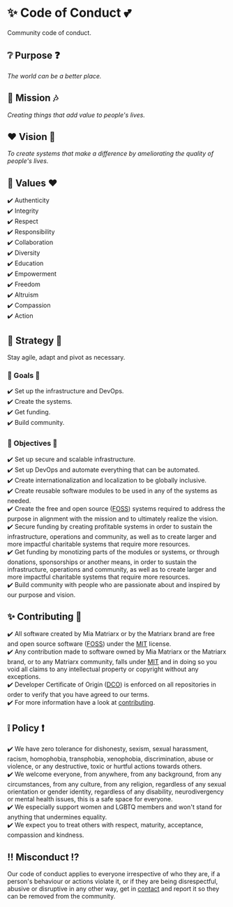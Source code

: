 # ✨ Code of Conduct 💕

Community code of conduct.

## ❔ Purpose ❓

*The world can be a better place.*

## 🎨 Mission 🎶

*Creating things that add value to people's lives.*

## ❤️ Vision 🔮

*To create systems that make a difference by ameliorating the quality of people's lives.*

## 🏰 Values ❤️

✔️ Authenticity\
✔️ Integrity\
✔️ Respect\
✔️ Responsibility\
✔️ Collaboration\
✔️ Diversity\
✔️ Education\
✔️ Empowerment\
✔️ Freedom\
✔️ Altruism\
✔️ Compassion\
✔️ Action

## 🚀 Strategy 🌈

Stay agile, adapt and pivot as necessary.

### 🚀 Goals 🌈

✔️ Set up the infrastructure and DevOps.\
✔️ Create the systems.\
✔️ Get funding.\
✔️ Build community.

### 🚀 Objectives 🌈

✔️ Set up secure and scalable infrastructure.\
✔️ Set up DevOps and automate everything that can be automated.\
✔️ Create internationalization and localization to be globally inclusive.\
✔️ Create reusable software modules to be used in any of the systems as needed.\
✔️ Create the free and open source ([FOSS](https://en.wikipedia.org/wiki/Free_and_open-source_software)) systems required to address the purpose in alignment with the mission and to ultimately realize the vision.\
✔️ Secure funding by creating profitable systems in order to sustain the infrastructure, operations and community, as well as to create larger and more impactful charitable systems that require more resources.\
✔️ Get funding by monotizing parts of the modules or systems, or through donations, sponsorships or another means, in order to sustain the infrastructure, operations and community, as well as to create larger and more impactful charitable systems that require more resources.\
✔️ Build community with people who are passionate about and inspired by our purpose and vision.

## ✨ Contributing 💫

✔️ All software created by Mia Matriarx or by the Matriarx brand are free and open source software ([FOSS](https://en.wikipedia.org/wiki/Free_and_open-source_software)) under the [MIT](https://github.com/miamatriarx/miamatriarx/blob/main/license.md) license.\
✔️ Any contribution made to software owned by Mia Matriarx or the Matriarx brand, or to any Matriarx community, falls under [MIT](https://github.com/miamatriarx/miamatriarx/blob/main/license.md) and in doing so you void all claims to any intellectual property or copyright without any exceptions.\
✔️ Developer Certificate of Origin ([DCO](https://en.wikipedia.org/wiki/Developer_Certificate_of_Origin)) is enforced on all repositories in order to verify that you have agreed to our terms.\
✔️ For more information have a look at [contributing](https://github.com/miamatriarx/miamatriarx/blob/main/contributing.md).

## ❕ Policy ❗

✔️ We have zero tolerance for dishonesty, sexism, sexual harassment, racism, homophobia, transphobia, xenophobia, discrimination, abuse or violence, or any destructive, toxic or hurtful actions towards others.\
✔️ We welcome everyone, from anywhere, from any background, from any circumstances, from any culture, from any religion, regardless of any sexual orientation or gender identity, regardless of any disability, neurodivergency or mental health issues, this is a safe space for everyone.\
✔️ We especially support women and LGBTQ members and won't stand for anything that undermines equality.\
✔️ We expect you to treat others with respect, maturity, acceptance, compassion and kindness.

## ‼️ Misconduct ⁉️

Our code of conduct applies to everyone irrespective of who they are, if a person's behaviour or actions violate it, or if they are being disrespectful, abusive or disruptive in any other way, get in [contact](https://github.com/miamatriarx/miamatriarx/blob/main/support.md) and report it so they can be removed from the community.
